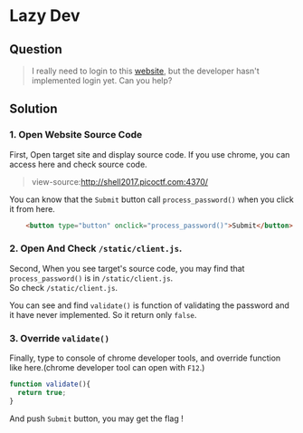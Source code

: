 # Lazy Dev
## Question
  > I really need to login to this [website](http://shell2017.picoctf.com:4370/), but the developer hasn't implemented login yet. Can you help?
  
## Solution
### 1. Open Website Source Code
  First, Open target site and display source code.
  If you use chrome, you can access here and check source code.
  > view-source:http://shell2017.picoctf.com:4370/  

  You can know that the `Submit` button call `process_password()` when you click it from here.
  ```html
      <button type="button" onclick="process_password()">Submit</button>
  ```

### 2. Open And Check `/static/client.js`.
  Second, When you see target\'s source code, you may find that `process_password()` is in `/static/client.js`.  
  So check `/static/client.js`.
  
  You can see and find `validate()` is function of validating the password and it have never implemented. So it return only `false`.
  
### 3. Override `validate()`
  Finally, type to console of chrome developer tools, and override function like here.(chrome developer tool can open with `F12`.)
  ```js
  function validate(){
    return true;
  }
  ```
  And push `Submit` button, you may get the flag !
